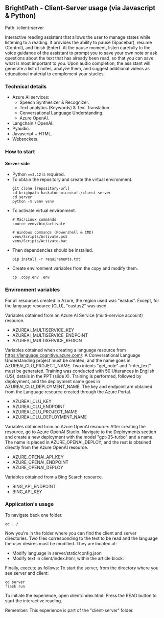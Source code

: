 ## BrightPath - Client-Server usage (via Javascript & Python)
Path: /client-server

Interactive reading assistant that allows the user to manage states while listening to a reading. It provides the ability to pause (Spacebar), resume (Control), and finish (Enter). At the pause moment, listen carefully to the voice guidance of the assistant to prompt you to save your own note or ask questions about the text that has already been read, so that you can save what is most important to you. Upon audio completion, the assistant will generate a list of notes, analyze them, and suggest additional videos as educational material to complement your studies.

### Technical details
* Azure AI services:
  * Speech Synthesizer & Recognizer.
  * Text analytics (Keywords) & Text Translation.
  * Conversational Language Understanding.
  * Azure OpenAI.
* Langchain / OpenAI.
* Pyaudio.
* Javascript + HTML.
* Websockets.

### How to start

#### Server-side
* Python `==3.12` is required.
* To obtain the repository and create the virtual environment.
    ```
    git clone [repository-url]
    cd brighpath-hackaton-microsoft/client-server
    cd server
    python -m venv venv
    ```
* To activate virtual environment.
    ```
    # Mac/Linux commands
    source venv/bin/activate

    # Windows commands (Powershell & CMD)
    venv/Scripts/Activate.ps1
    venv/Scripts/Activate.bat
    ```
* Then dependencies should be installed.
    ```
    pip install -r requirements.txt
    ```
* Create environment variables from the copy and modify them.
    ```
    cp .copy.env .env
    ```

### Environment variables

For all resources created in Azure, the region used was "eastus".
Except, for the language resource (CLU), "eastus2" was used.

Variables obtained from an Azure AI Service (multi-service account) resource.
- AZUREAI_MULTISERVICE_KEY
- AZUREAI_MULTISERVICE_ENDPOINT
- AZUREAI_MULTISERVICE_REGION

Variables obtained when creating a language resource from https://language.cognitive.azure.com/:
A Conversational Language Understanding project must be created, and the name goes in AZUREAI_CLU_PROJECT_NAME.
Two intents "get_note" and "infer_text" must be generated.
Training was conducted with 50 Utterances in English (US), details in the PPT (slide X).
Training is performed, followed by deployment, and the deployment name goes in AZUREAI_CLU_DEPLOYMENT_NAME.
The key and endpoint are obtained from the Language resource created through the Azure Portal.
- AZUREAI_CLU_KEY
- AZUREAI_CLU_ENDPOINT
- AZUREAI_CLU_PROJECT_NAME
- AZUREAI_CLU_DEPLOYMENT_NAME

Variables obtained from an Azure OpenAI resource:
After creating the resource, go to Azure OpenAI Studio.
Navigate to the Deployments section and create a new deployment with the model "gpt-35-turbo" and a name.
The name is placed in AZURE_OPENAI_DEPLOY, and the rest is obtained directly from the Azure OpenAI resource.
- AZURE_OPENAI_API_KEY
- AZURE_OPENAI_ENDPOINT
- AZURE_OPENAI_DEPLOY

Variables obtained from a Bing Search resource.
- BING_API_ENDPOINT
- BING_API_KEY

### Application's usage

To navigate back one folder.
```
cd ../
```

Now you're in the folder where you can find the client and server directories.
Two files corresponding to the text to be read and the language the user desires must be modified.
They are located at:

- Modify language in server/static/config.json
- Modify text in client/index.html, within the article block.

Finally, execute as follows:
To start the server, from the directory where you see server and client:
```
cd server
flask run
```

To initiate the experience, open client/index.html.
Press the READ button to start the interactive reading.

Remember: This experience is part of the "client-server" folder.